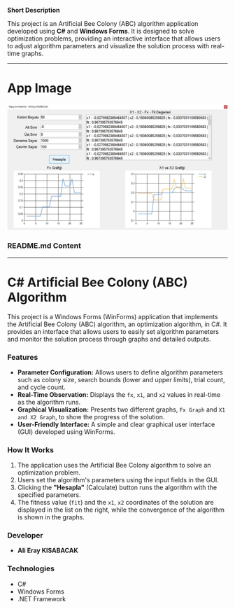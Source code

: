 
**Short Description**

This project is an Artificial Bee Colony (ABC) algorithm application developed using **C#** and **Windows Forms**. It is designed to solve optimization problems, providing an interactive interface that allows users to adjust algorithm parameters and visualize the solution process with real-time graphs.

---

# App Image
![](https://github.com/zeynelciftsuren/C-Artificial-Bee-Colony-ABC-master/blob/master/abc.jpg)

### README.md Content

 ---

# C# Artificial Bee Colony (ABC) Algorithm

This project is a Windows Forms (WinForms) application that implements the Artificial Bee Colony (ABC) algorithm, an optimization algorithm, in C#. It provides an interface that allows users to easily set algorithm parameters and monitor the solution process through graphs and detailed outputs.

### Features

* **Parameter Configuration:** Allows users to define algorithm parameters such as colony size, search bounds (lower and upper limits), trial count, and cycle count.
* **Real-Time Observation:** Displays the `fx`, `x1`, and `x2` values in real-time as the algorithm runs.
* **Graphical Visualization:** Presents two different graphs, `Fx Graph` and `X1 and X2 Graph`, to show the progress of the solution.
* **User-Friendly Interface:** A simple and clear graphical user interface (GUI) developed using WinForms.

### How It Works

1.  The application uses the Artificial Bee Colony algorithm to solve an optimization problem.
2.  Users set the algorithm's parameters using the input fields in the GUI.
3.  Clicking the **"Hesapla"** (Calculate) button runs the algorithm with the specified parameters.
4.  The fitness value (`fit`) and the `x1`, `x2` coordinates of the solution are displayed in the list on the right, while the convergence of the algorithm is shown in the graphs.

### Developer

* **Ali Eray KISABACAK**

### Technologies

* C#
* Windows Forms
* .NET Framework